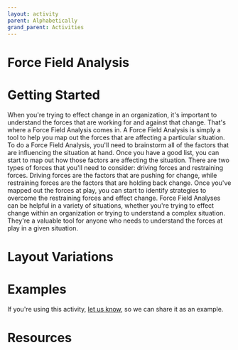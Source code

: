```yaml
---
layout: activity
parent: Alphabetically
grand_parent: Activities
---
```


# Force Field Analysis

# Getting Started

When you're trying to effect change in an organization, it's important to understand the forces that are working for and against that change. That's where a Force Field Analysis comes in. A Force Field Analysis is simply a tool to help you map out the forces that are affecting a particular situation. To do a Force Field Analysis, you'll need to brainstorm all of the factors that are influencing the situation at hand. Once you have a good list, you can start to map out how those factors are affecting the situation. There are two types of forces that you'll need to consider: driving forces and restraining forces. Driving forces are the factors that are pushing for change, while restraining forces are the factors that are holding back change. Once you've mapped out the forces at play, you can start to identify strategies to overcome the restraining forces and effect change. Force Field Analyses can be helpful in a variety of situations, whether you're trying to effect change within an organization or trying to understand a complex situation. They're a valuable tool for anyone who needs to understand the forces at play in a given situation.

# Layout Variations
# Examples
If you're using this activity, [let us know](https://github.com/Standards-and-Practices/structured-rapid-development/issues/new?assignees=&labels=documentation&template=example-submission.md&title=Example+of+%5Byour+pattern+here%5D), so we can share it as an example.
# Resources
